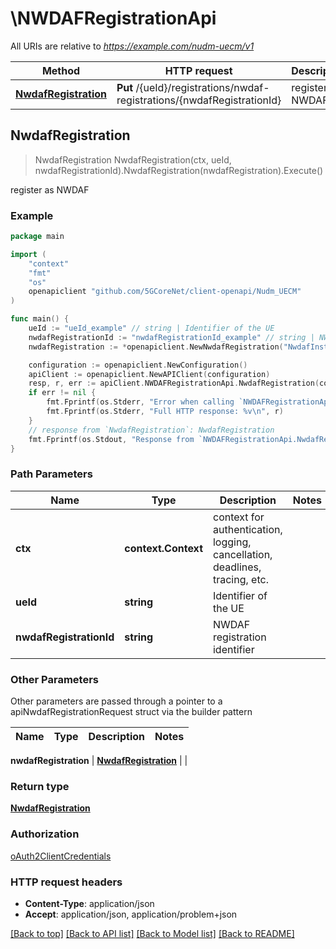 # \NWDAFRegistrationApi

All URIs are relative to *https://example.com/nudm-uecm/v1*

Method | HTTP request | Description
------------- | ------------- | -------------
[**NwdafRegistration**](NWDAFRegistrationApi.md#NwdafRegistration) | **Put** /{ueId}/registrations/nwdaf-registrations/{nwdafRegistrationId} | register as NWDAF



## NwdafRegistration

> NwdafRegistration NwdafRegistration(ctx, ueId, nwdafRegistrationId).NwdafRegistration(nwdafRegistration).Execute()

register as NWDAF

### Example

```go
package main

import (
    "context"
    "fmt"
    "os"
    openapiclient "github.com/5GCoreNet/client-openapi/Nudm_UECM"
)

func main() {
    ueId := "ueId_example" // string | Identifier of the UE
    nwdafRegistrationId := "nwdafRegistrationId_example" // string | NWDAF registration identifier
    nwdafRegistration := *openapiclient.NewNwdafRegistration("NwdafInstanceId_example", []openapiclient.EventId{*openapiclient.NewEventId()}) // NwdafRegistration | 

    configuration := openapiclient.NewConfiguration()
    apiClient := openapiclient.NewAPIClient(configuration)
    resp, r, err := apiClient.NWDAFRegistrationApi.NwdafRegistration(context.Background(), ueId, nwdafRegistrationId).NwdafRegistration(nwdafRegistration).Execute()
    if err != nil {
        fmt.Fprintf(os.Stderr, "Error when calling `NWDAFRegistrationApi.NwdafRegistration``: %v\n", err)
        fmt.Fprintf(os.Stderr, "Full HTTP response: %v\n", r)
    }
    // response from `NwdafRegistration`: NwdafRegistration
    fmt.Fprintf(os.Stdout, "Response from `NWDAFRegistrationApi.NwdafRegistration`: %v\n", resp)
}
```

### Path Parameters


Name | Type | Description  | Notes
------------- | ------------- | ------------- | -------------
**ctx** | **context.Context** | context for authentication, logging, cancellation, deadlines, tracing, etc.
**ueId** | **string** | Identifier of the UE | 
**nwdafRegistrationId** | **string** | NWDAF registration identifier | 

### Other Parameters

Other parameters are passed through a pointer to a apiNwdafRegistrationRequest struct via the builder pattern


Name | Type | Description  | Notes
------------- | ------------- | ------------- | -------------


 **nwdafRegistration** | [**NwdafRegistration**](NwdafRegistration.md) |  | 

### Return type

[**NwdafRegistration**](NwdafRegistration.md)

### Authorization

[oAuth2ClientCredentials](../README.md#oAuth2ClientCredentials)

### HTTP request headers

- **Content-Type**: application/json
- **Accept**: application/json, application/problem+json

[[Back to top]](#) [[Back to API list]](../README.md#documentation-for-api-endpoints)
[[Back to Model list]](../README.md#documentation-for-models)
[[Back to README]](../README.md)


